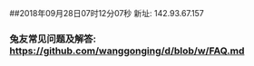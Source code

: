 ##2018年09月28日07时12分07秒 新址: 142.93.67.157
### 兔友常见问题及解答: https://github.com/wanggonging/d/blob/w/FAQ.md
